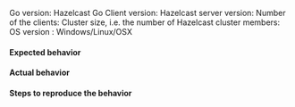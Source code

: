 Go version:
Hazelcast Go Client version:
Hazelcast server version:
Number of the clients:
Cluster size, i.e. the number of Hazelcast cluster members:
OS version : Windows/Linux/OSX

#### Expected behavior


#### Actual behavior


#### Steps to reproduce the behavior